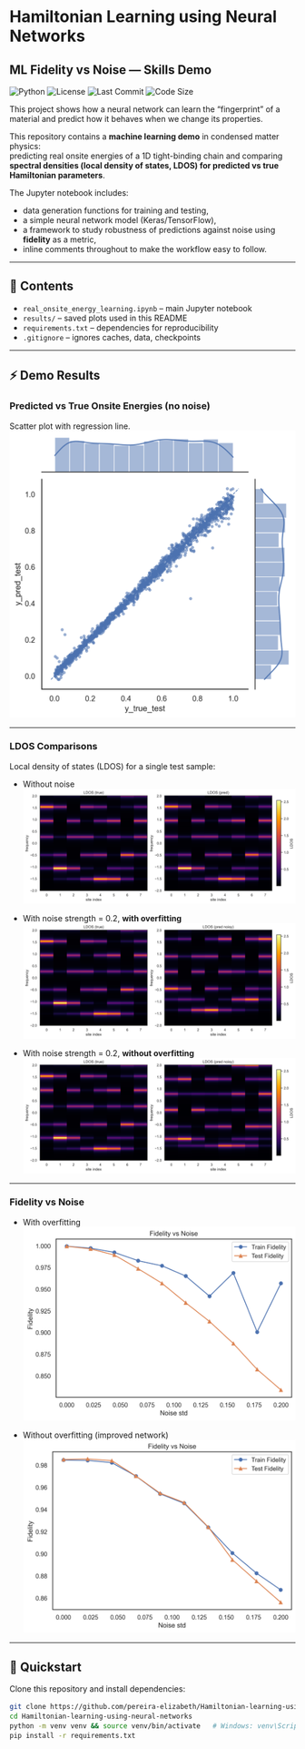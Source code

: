 
# Hamiltonian Learning using Neural Networks

## ML Fidelity vs Noise — Skills Demo

![Python](https://img.shields.io/badge/python-3.10%2B-blue)
![License](https://img.shields.io/badge/license-MIT-green)
![Last Commit](https://img.shields.io/github/last-commit/pereira-elizabeth/hamiltonian-ml)
![Code Size](https://img.shields.io/github/languages/code-size/pereira-elizabeth/hamiltonian-ml)
<!-- CI badge (works after you add .github/workflows/tests.yml) -->
<!-- ![Build](https://github.com/pereira-elizabeth/hamiltonian-ml/actions/workflows/tests.yml/badge.svg) -->
This project shows how a neural network can learn the “fingerprint” of a material and predict how it behaves when we change its properties.

This repository contains a **machine learning demo** in condensed matter physics:  
predicting real onsite energies of a 1D tight-binding chain and comparing **spectral densities (local density of states, LDOS) for predicted vs true Hamiltonian parameters**.

The Jupyter notebook includes:
- data generation functions for training and testing,
- a simple neural network model (Keras/TensorFlow),
- a framework to study robustness of predictions against noise using **fidelity** as a metric,
- inline comments throughout to make the workflow easy to follow.

---

## 📖 Contents
- `real_onsite_energy_learning.ipynb` – main Jupyter notebook
- `results/` – saved plots used in this README
- `requirements.txt` – dependencies for reproducibility
- `.gitignore` – ignores caches, data, checkpoints

---

## ⚡ Demo Results

### Predicted vs True Onsite Energies (no noise)
Scatter plot with regression line.
![Prediction vs True](results/pred_vs_true_jointplot_test.png)

---

### LDOS Comparisons
Local density of states (LDOS) for a single test sample:

- Without noise  
  ![LDOS comparison](results/ldos_true_pred1.png)

- With noise strength = 0.2, **with overfitting**  
  ![LDOS comparison](results/ldos_true_pred_noisy_with_overfitting.png)

- With noise strength = 0.2, **without overfitting**  
  ![LDOS comparison](results/ldos_true_pred_noisy_nooverfitting.png)

---

### Fidelity vs Noise

- With overfitting  
  ![Fidelity vs Noise](results/fidelity_vs_noise_with_overfitting.png)

- Without overfitting (improved network)  
  ![Fidelity vs Noise](results/fidelity_vs_noise_nooverfitting.png)

---

## 🚀 Quickstart

Clone this repository and install dependencies:

```bash
git clone https://github.com/pereira-elizabeth/Hamiltonian-learning-using-neural-networks.git
cd Hamiltonian-learning-using-neural-networks
python -m venv venv && source venv/bin/activate   # Windows: venv\Scripts\Activate.ps1
pip install -r requirements.txt
